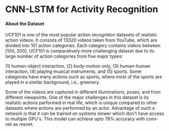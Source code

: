 # CNN-LSTM for Activity Recognition
#### About the Dataset
UCF101 is one of the most popular action recognition
datasets of realistic action videos. It consists of 13320 videos
taken from YouTube, which are divided into 101 action categories. Each category contains videos between [100, 200].
UCF101 is comparatively more challenging dataset due to
its large number of action categories from five major types:

(1) human-object interaction, (2) body-motion only, (3) human-human interaction, (4) playing musical instruments, and (5) sports. Some categories have many actions such as sports, where most of the sports are played in a similar background,
i.e., greenery. 

Some of the videos are captured in different illuminations, poses, and from different viewpoints. One of
the major challenges in this dataset is its realistic actions performed in real life, which is unique compared to other datasets where actions are performed by an actor.
Advantage of such a network is that it can be trained on systems slower which don't have access to multiple GPU's.
This model can achieve upto 78% accuracy with conv-net as resnet.
